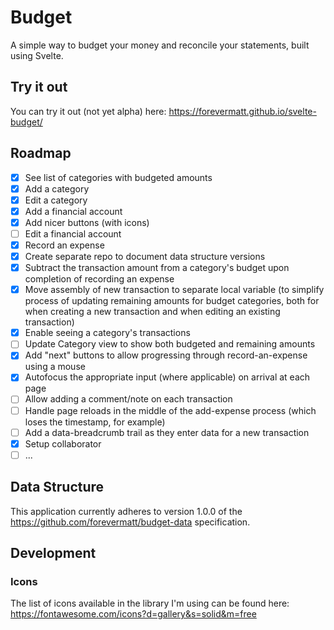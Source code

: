 # Budget

A simple way to budget your money and reconcile your statements, built using Svelte.

## Try it out

You can try it out (not yet alpha) here:
https://forevermatt.github.io/svelte-budget/

## Roadmap

- [x] See list of categories with budgeted amounts
- [x] Add a category
- [x] Edit a category
- [x] Add a financial account
- [x] Add nicer buttons (with icons)
- [ ] Edit a financial account
- [x] Record an expense
- [x] Create separate repo to document data structure versions
- [x] Subtract the transaction amount from a category's budget upon completion
      of recording an expense
- [x] Move assembly of new transaction to separate local variable (to simplify
      process of updating remaining amounts for budget categories, both for
      when creating a new transaction and when editing an existing transaction)
- [x] Enable seeing a category's transactions
- [ ] Update Category view to show both budgeted and remaining amounts
- [x] Add "next" buttons to allow progressing through record-an-expense using
      a mouse
- [x] Autofocus the appropriate input (where applicable) on arrival at each
      page
- [ ] Allow adding a comment/note on each transaction
- [ ] Handle page reloads in the middle of the add-expense process (which
      loses the timestamp, for example)
- [ ] Add a data-breadcrumb trail as they enter data for a new transaction
- [x] Setup collaborator
- [ ] ...

## Data Structure

This application currently adheres to version 1.0.0 of the
https://github.com/forevermatt/budget-data specification.

## Development

### Icons

The list of icons available in the library I'm using can be found here:
https://fontawesome.com/icons?d=gallery&s=solid&m=free
